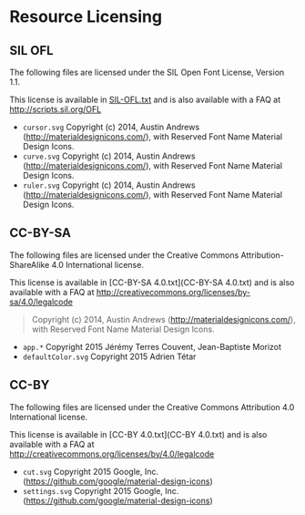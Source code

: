 # Resource Licensing

## SIL OFL

The following files are licensed under the SIL Open Font License, Version 1.1. 

This license is available in [SIL-OFL.txt](SIL-OFL.txt) and is also available with a FAQ at http://scripts.sil.org/OFL

* `cursor.svg` Copyright (c) 2014, Austin Andrews (http://materialdesignicons.com/), with Reserved Font Name Material Design Icons.
* `curve.svg` Copyright (c) 2014, Austin Andrews (http://materialdesignicons.com/), with Reserved Font Name Material Design Icons.
* `ruler.svg` Copyright (c) 2014, Austin Andrews (http://materialdesignicons.com/), with Reserved Font Name Material Design Icons.

## CC-BY-SA

The following files are licensed under the Creative Commons Attribution-ShareAlike 4.0 International license. 

This license is available in [CC-BY-SA 4.0.txt](CC-BY-SA 4.0.txt) and is also available with a FAQ at http://creativecommons.org/licenses/by-sa/4.0/legalcode

> Copyright (c) 2014, Austin Andrews (http://materialdesignicons.com/), with Reserved Font Name Material Design Icons.

* `app.*` Copyright 2015 Jérémy Terres Couvent, Jean-Baptiste Morizot
* `defaultColor.svg` Copyright 2015 Adrien Tétar

## CC-BY

The following files are licensed under the Creative Commons Attribution 4.0 International license. 

This license is available in [CC-BY 4.0.txt](CC-BY 4.0.txt) and is also available with a FAQ at http://creativecommons.org/licenses/by/4.0/legalcode

* `cut.svg` Copyright 2015 Google, Inc. (https://github.com/google/material-design-icons)
* `settings.svg` Copyright 2015 Google, Inc. (https://github.com/google/material-design-icons)
